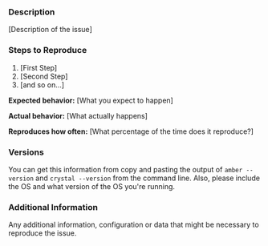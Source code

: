 <!--
Have you read Amber's Code of Conduct? By filing an Issue, you are expected to comply with it, including treating everyone with respect: https://github.com/amberframework/amber/blob/master/.github/CODE_OF_CONDUCT.md
Do you want to ask a question? Are you looking for support? The Amber message board is the best place for getting support: https://gitter.im/amberframework/amber
-->

### Description

[Description of the issue]

### Steps to Reproduce

1. [First Step]
2. [Second Step]
3. [and so on...]

**Expected behavior:** [What you expect to happen]

**Actual behavior:** [What actually happens]

**Reproduces how often:** [What percentage of the time does it reproduce?]

### Versions

You can get this information from copy and pasting the output of `amber --version` and `crystal --version` from the command line. Also, please include the OS and what version of the OS you're running.

### Additional Information

Any additional information, configuration or data that might be necessary to reproduce the issue.

